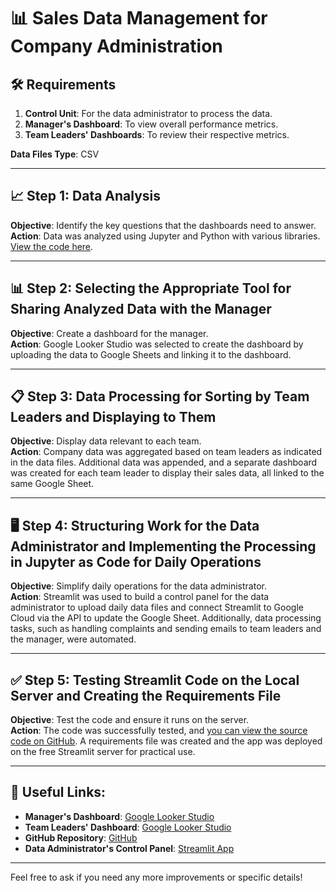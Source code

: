 # 📊 Sales Data Management for Company Administration

## 🛠️ Requirements
1. **Control Unit**: For the data administrator to process the data.
2. **Manager's Dashboard**: To view overall performance metrics.
3. **Team Leaders' Dashboards**: To review their respective metrics.

**Data Files Type**: CSV

---

## 📈 Step 1: Data Analysis
**Objective**: Identify the key questions that the dashboards need to answer.  
**Action**: Data was analyzed using Jupyter and Python with various libraries. [View the code here](#).

---

## 📊 Step 2: Selecting the Appropriate Tool for Sharing Analyzed Data with the Manager
**Objective**: Create a dashboard for the manager.  
**Action**: Google Looker Studio was selected to create the dashboard by uploading the data to Google Sheets and linking it to the dashboard.

---

## 📋 Step 3: Data Processing for Sorting by Team Leaders and Displaying to Them
**Objective**: Display data relevant to each team.  
**Action**: Company data was aggregated based on team leaders as indicated in the data files. Additional data was appended, and a separate dashboard was created for each team leader to display their sales data, all linked to the same Google Sheet.

---

## 🖥️ Step 4: Structuring Work for the Data Administrator and Implementing the Processing in Jupyter as Code for Daily Operations
**Objective**: Simplify daily operations for the data administrator.  
**Action**: Streamlit was used to build a control panel for the data administrator to upload daily data files and connect Streamlit to Google Cloud via the API to update the Google Sheet. Additionally, data processing tasks, such as handling complaints and sending emails to team leaders and the manager, were automated.

---

## ✅ Step 5: Testing Streamlit Code on the Local Server and Creating the Requirements File
**Objective**: Test the code and ensure it runs on the server.  
**Action**: The code was successfully tested, and [you can view the source code on GitHub](#). A requirements file was created and the app was deployed on the free Streamlit server for practical use.

---

## 🔗 Useful Links:
- **Manager's Dashboard**: [Google Looker Studio](#)
- **Team Leaders' Dashboard**: [Google Looker Studio](#)
- **GitHub Repository**: [GitHub](#)
- **Data Administrator's Control Panel**: [Streamlit App](#)

---

Feel free to ask if you need any more improvements or specific details!
